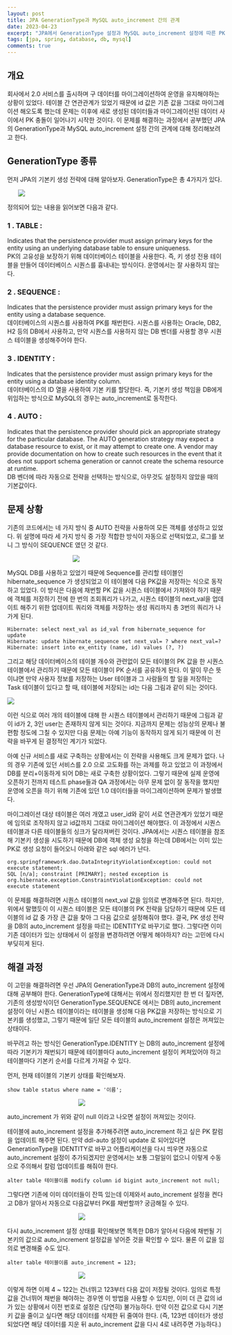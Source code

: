```yaml
---
layout: post
title: JPA GenerationType과 MySQL auto_increment 간의 관계
date: 2023-04-23
excerpt: "JPA에서 GenerationType 설정과 MySQL auto_increment 설정에 따른 PK 채번 방식에 대해 알아보자"
tags: [jpa, spring, database, db, mysql]
comments: true
---
```


## 개요
회사에서 2.0 서비스를 출시하며 구 데이터를 마이그레이션하여 운영을 유지해야하는 상황이 있었다. 
테이블 간 연관관계가 있었기 때문에 id 값은 기존 값을 그대로 마이그레이션 해오도록 했는데
문제는 이후에 새로 생성된 데이터들과 마이그레이션된 데이터 사이에서 PK 충돌이 일어나기 시작한 것이다. 
이 문제를 해결하는 과정에서 공부했던 JPA의 GenerationType과 MySQL auto_increment 설정 간의 관계에 대해 정리해보려고 한다.

## GenerationType 종류
먼저 JPA의 기본키 생성 전략에 대해 알아보자. GenerationType은 총 4가지가 있다. 

<div style="width:90% !important; margin:0 auto">
<img src="https://user-images.githubusercontent.com/56033755/233832032-e4da18a0-d396-4215-b639-5cee97ceec4b.png">
</div>

정의되어 있는 내용을 읽어보면 다음과 같다.

### 1 . TABLE :
Indicates that the persistence provider must assign primary keys for the entity using an underlying database table to ensure uniqueness.  
PK의 고유성을 보장하기 위해 데이터베이스 테이블을 사용한다. 즉, 키 생성 전용 테이블을 만들어 데이터베이스 시퀀스를 흉내내는 방식이다. 운영에서는 잘 사용하지 않는다.

### 2 . SEQUENCE : 
Indicates that the persistence provider must assign primary keys for the entity using a database sequence.  
데이터베이스의 시퀀스를 사용하여 PK를 채번한다. 시퀀스를 사용하는 Oracle, DB2, H2 등의 DB에서 사용하고, 만약 시퀀스를 사용하지 않는 DB 벤더를 사용할 경우 시퀀스 테이블을 생성해주어야 한다.

### 3 . IDENTITY : 
Indicates that the persistence provider must assign primary keys for the entity using a database identity column.  
데이터베이스의 ID 열을 사용하여 기본 키를 할당한다. 즉, 기본키 생성 책임을 DB에게 위임하는 방식으로 MySQL의 경우는 auto_increment로 동작한다.

### 4 . AUTO : 
Indicates that the persistence provider should pick an appropriate strategy for the particular database. The AUTO generation strategy may expect a database resource 
to exist, or it may attempt to create one. A vendor may provide documentation on how to create such resources in the event that it does not support schema
generation or cannot create the schema resource at runtime.  
DB 벤더에 따라 자동으로 전략을 선택하는 방식으로, 아무것도 설정하지 않았을 때의 기본값이다.

## 문제 상황
기존의 코드에서는 네 가지 방식 중 AUTO 전략을 사용하여 모든 객체를 생성하고 있었다.
위 설명에 따라 세 가지 방식 중 가장 적합한 방식이 자동으로 선택되었고, 로그를 보니 그 방식이 SEQUENCE 였던 것 같다. 

<div style="width:40% !important; margin:0 auto">
<img src="https://user-images.githubusercontent.com/56033755/233834689-628cd1d0-c62d-4eb8-aa33-4ce917ab870c.png">
</div>

MySQL DB를 사용하고 있었기 때문에 Sequence를 관리할 테이블인 hibernate_sequence 가 생성되었고 이 테이블에 다음 PK값을 저장하는 식으로 동작하고 있었다. 
이 방식은 다음에 채번할 PK 값을 시퀀스 테이블에서 가져와야 하기 때문에 객체를 저장하기 전에 한 번의 조회쿼리가 나가고, 
시퀀스 테이블의 next_val을 업데이트 해주기 위한 업데이트 쿼리와 객체를 저장하는 생성 쿼리까지 총 3번의 쿼리가 나가게 된다.

```
Hibernate: select next_val as id_val from hibernate_sequence for update
Hibernate: update hibernate_sequence set next_val= ? where next_val=?
Hibernate: insert into ex_entity (name, id) values (?, ?)
```

그리고 해당 데이터베이스의 테이블 개수와 관련없이 모든 테이블의 PK 값을 한 시퀀스 테이블에서 관리하기 때문에 모든 테이블이 PK 순서를 공유하게 된다. 
이 말이 무슨 뜻이냐면 만약 사용자 정보를 저장하는 User 테이블과 그 사람들의 할 일을 저장하는 Task 테이블이 있다고 할 때, 테이블에 저장되는 id는 다음 그림과 같이 되는 것이다.

<div style="width:100% !important; margin:0 auto">
<img src="https://user-images.githubusercontent.com/56033755/233835595-fd58815c-7c43-462d-9b90-7f108e897e26.png">
</div>

이런 식으로 여러 개의 테이블에 대해 한 시퀀스 테이블에서 관리하기 때문에 그림과 같이 id가 2, 3인 user는 존재하지 않게 되는 것이다.
지금까지 문제는 성능상의 문제나 불편함 정도에 그칠 수 있지만 다음 문제는 아예 기능이 동작하지 않게 되기 때문에 이 전략을 바꾸게 된 결정적인 계기가 되었다. 

아예 신규 서비스를 새로 구축하는 상황에서는 이 전략을 사용해도 크게 문제가 없다. 
나의 경우 기존에 있던 서비스를 2.0 으로 고도화를 하는 과제를 하고 있었고 이 과정에서 DB를 분리+이동하게 되어 DB는 새로 구축한 상황이었다. 
그렇기 때문에 실제 운영에 오픈하기 전까지 테스트 phase들과 QA 과정에서는 아무 문제 없이 잘 동작을 했지만 
운영에 오픈을 하기 위해 기존에 있던 1.0 데이터들을 마이그레이션하며 문제가 발생했다. 

마이그레이션 대상 테이블은 여러 개였고 user_id와 같이 서로 연관관계가 있었기 때문에 임의로 조작하지 않고 id값까지 그대로 마이그레이션 해야했다.
이 과정에서 시퀀스 테이블과 다른 테이블들의 싱크가 달라져버린 것이다. 
JPA에서는 시퀀스 테이블을 참조해 기본키 생성을 시도하기 때문에 DB에 객체 생성 요청을 하는데 DB에서는 이미 있는 PK로 생성 요청이 들어오니 아래와 같은 sql 에러가 난다.

```
org.springframework.dao.DataIntegrityViolationException: could not execute statement; 
SQL [n/a]; constraint [PRIMARY]; nested exception is org.hibernate.exception.ConstraintViolationException: could not execute statement
```

이 문제를 해결하려면 시퀀스 테이블의 next_val 값을 임의로 변경해주면 된다.
하지만, 위에서 말했듯이 이 시퀀스 테이블은 모든 테이블의 PK 전략을 담당하기 때문에 모든 테이블의 id 값 중 가장 큰 값을 찾아 그 다음 값으로 설정해줘야 했다. 
결국, PK 생성 전략을 DB의 auto_increment 설정을 따르는 IDENTITY로 바꾸기로 했다.
그렇다면 이미 기존 데이터가 있는 상태에서 이 설정을 변경하려면 어떻게 해야하지? 라는 고민에 다시 부딪히게 된다. 

## 해결 과정
이 고민을 해결하려면 우선 JPA의 GenerationType과 DB의 auto_increment 설정에 대해 공부해야 한다. 
GenerationType에 대해서는 위에서 정리했지만 한 번 더 짚자면, 
기존의 생성방식이던 GenerationType.SEQUENCE 에서는 DB의 auto_increment 설정이 아닌 시퀀스 테이블이라는 테이블을 생성해
다음 PK값을 저장하는 방식으로 기본키를 생성했고, 그렇기 때문에 일단 모든 테이블의 auto_increment 설정은 꺼져있는 상태이다.

바꾸려고 하는 방식인 GenerationType.IDENTITY 는 DB의 auto_increment 설정에 따라 기본키가 채번되기 때문에 
테이블마다 auto_increment 설정이 켜져있어야 하고 테이블마다 기본키 순서를 다르게 가져갈 수 있다. 

먼저, 현재 테이블의 기본키 상태를 확인해보자.

```
show table status where name = '이름';
```

<div style="width:35% !important; margin:0 auto">
<img src="https://user-images.githubusercontent.com/56033755/233837069-a3071044-0d8e-44ee-9e19-4c671f8acf9c.png">
</div>

auto_increment 가 위와 같이 null 이라고 나오면 설정이 꺼져있는 것이다. 

테이블에 auto_increment 설정을 추가해주려면 auto_increment 하고 싶은 PK 칼럼을 업데이트 해주면 된다.
만약 ddl-auto 설정이 update 로 되어있다면 GenerationType을 IDENTITY로 바꾸고 어플리케이션을 다시 띄우면
자동으로 auto_increment 설정이 추가되겠지만 운영에서는 보통 그럴일이 없으니 
이렇게 수동으로 주의해서 칼럼 업데이트를 해줘야 한다.

```
alter table 테이블이름 modify column id bigint auto_increment not null;
```

그렇다면 기존에 이미 데이터들이 잔뜩 있는데 이제와서 auto_increment 설정을 켠다고 DB가 알아서 자동으로 다음값부터 PK를 채번할까? 궁금해질 수 있다.

<div style="width:35% !important; margin:0 auto">
<img src="https://user-images.githubusercontent.com/56033755/233837374-537a88f8-a736-4385-b579-a6f4006b65bb.png">
</div>

다시 auto_increment 설정 상태를 확인해보면 똑똑한 DB가 알아서 다음에 채번될 기본키의 값으로 auto_increment 설정값을 넣어준 것을 확인할 수 있다.
물론 이 값을 임의로 변경해줄 수도 있다. 

```
alter table 테이블이름 auto_increment = 123;
```

<div style="width:35% !important; margin:0 auto">
<img src="https://user-images.githubusercontent.com/56033755/233837461-8873ddc8-0d75-4730-86b4-60d5be17e9bf.png">
</div>

이렇게 하면 이제 4 ~ 122는 건너뛰고 123부터 다음 값이 저장될 것이다. 
임의로 특정 값을 건너뛰어 채번을 해야하는 경우엔 이 방법을 사용할 수 있지만, 이미 더 큰 값의 id가 있는 상황에서 이전 번호로 설정은 (당연히) 불가능하다.
만약 이전 값으로 다시 기본키 값을 줄이고 싶다면 해당 데이터를 삭제한 뒤 줄여야 한다. 
(즉, 123번 데이터가 생성되었다면 해당 데이터를 지운 뒤 auto_increment 값을 다시 4로 내려주면 가능하다.)